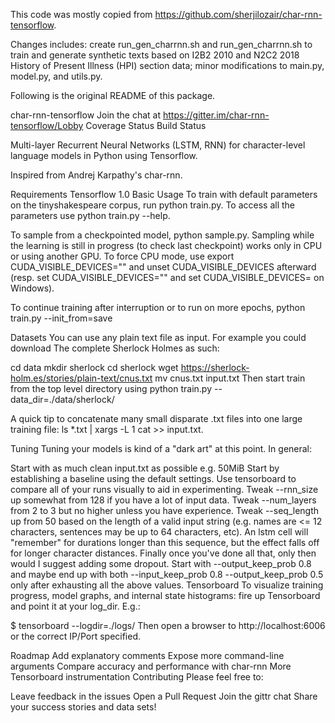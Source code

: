 This code was mostly copied from https://github.com/sherjilozair/char-rnn-tensorflow.

Changes includes: create run_gen_charrnn.sh and run_gen_charrnn.sh to train and generate synthetic texts based on I2B2 2010 and N2C2 2018 History of Present Illness (HPI) section data; minor modifications to main.py, model.py, and utils.py.

Following is the original README of this package.

char-rnn-tensorflow
Join the chat at https://gitter.im/char-rnn-tensorflow/Lobby Coverage Status Build Status

Multi-layer Recurrent Neural Networks (LSTM, RNN) for character-level language models in Python using Tensorflow.

Inspired from Andrej Karpathy's char-rnn.

Requirements
Tensorflow 1.0
Basic Usage
To train with default parameters on the tinyshakespeare corpus, run python train.py. To access all the parameters use python train.py --help.

To sample from a checkpointed model, python sample.py. Sampling while the learning is still in progress (to check last checkpoint) works only in CPU or using another GPU. To force CPU mode, use export CUDA_VISIBLE_DEVICES="" and unset CUDA_VISIBLE_DEVICES afterward (resp. set CUDA_VISIBLE_DEVICES="" and set CUDA_VISIBLE_DEVICES= on Windows).

To continue training after interruption or to run on more epochs, python train.py --init_from=save

Datasets
You can use any plain text file as input. For example you could download The complete Sherlock Holmes as such:

cd data
mkdir sherlock
cd sherlock
wget https://sherlock-holm.es/stories/plain-text/cnus.txt
mv cnus.txt input.txt
Then start train from the top level directory using python train.py --data_dir=./data/sherlock/

A quick tip to concatenate many small disparate .txt files into one large training file: ls *.txt | xargs -L 1 cat >> input.txt.

Tuning
Tuning your models is kind of a "dark art" at this point. In general:

Start with as much clean input.txt as possible e.g. 50MiB
Start by establishing a baseline using the default settings.
Use tensorboard to compare all of your runs visually to aid in experimenting.
Tweak --rnn_size up somewhat from 128 if you have a lot of input data.
Tweak --num_layers from 2 to 3 but no higher unless you have experience.
Tweak --seq_length up from 50 based on the length of a valid input string (e.g. names are <= 12 characters, sentences may be up to 64 characters, etc). An lstm cell will "remember" for durations longer than this sequence, but the effect falls off for longer character distances.
Finally once you've done all that, only then would I suggest adding some dropout. Start with --output_keep_prob 0.8 and maybe end up with both --input_keep_prob 0.8 --output_keep_prob 0.5 only after exhausting all the above values.
Tensorboard
To visualize training progress, model graphs, and internal state histograms: fire up Tensorboard and point it at your log_dir. E.g.:

$ tensorboard --logdir=./logs/
Then open a browser to http://localhost:6006 or the correct IP/Port specified.

Roadmap
 Add explanatory comments
 Expose more command-line arguments
 Compare accuracy and performance with char-rnn
 More Tensorboard instrumentation
Contributing
Please feel free to:

Leave feedback in the issues
Open a Pull Request
Join the gittr chat
Share your success stories and data sets!
